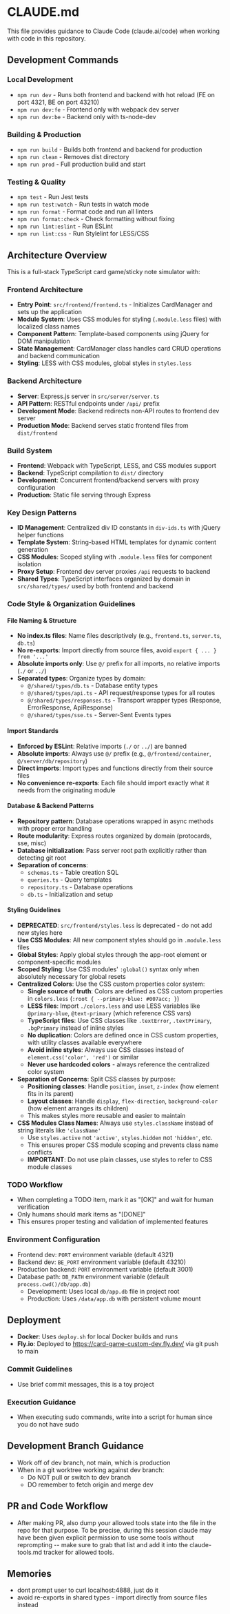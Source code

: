 # CLAUDE.md

This file provides guidance to Claude Code (claude.ai/code) when working with code in this repository.

## Development Commands

### Local Development

- `npm run dev` - Runs both frontend and backend with hot reload (FE on port 4321, BE on port 43210)
- `npm run dev:fe` - Frontend only with webpack dev server
- `npm run dev:be` - Backend only with ts-node-dev

### Building & Production

- `npm run build` - Builds both frontend and backend for production
- `npm run clean` - Removes dist directory
- `npm run prod` - Full production build and start

### Testing & Quality

- `npm test` - Run Jest tests
- `npm run test:watch` - Run tests in watch mode
- `npm run format` - Format code and run all linters
- `npm run format:check` - Check formatting without fixing
- `npm run lint:eslint` - Run ESLint
- `npm run lint:css` - Run Stylelint for LESS/CSS

## Architecture Overview

This is a full-stack TypeScript card game/sticky note simulator with:

### Frontend Architecture

- **Entry Point**: `src/frontend/frontend.ts` - Initializes CardManager and sets up the application
- **Module System**: Uses CSS modules for styling (`.module.less` files) with localized class names
- **Component Pattern**: Template-based components using jQuery for DOM manipulation
- **State Management**: CardManager class handles card CRUD operations and backend communication
- **Styling**: LESS with CSS modules, global styles in `styles.less`

### Backend Architecture

- **Server**: Express.js server in `src/server/server.ts`
- **API Pattern**: RESTful endpoints under `/api/` prefix
- **Development Mode**: Backend redirects non-API routes to frontend dev server
- **Production Mode**: Backend serves static frontend files from `dist/frontend`

### Build System

- **Frontend**: Webpack with TypeScript, LESS, and CSS modules support
- **Backend**: TypeScript compilation to `dist/` directory
- **Development**: Concurrent frontend/backend servers with proxy configuration
- **Production**: Static file serving through Express

### Key Design Patterns

- **ID Management**: Centralized div ID constants in `div-ids.ts` with jQuery helper functions
- **Template System**: String-based HTML templates for dynamic content generation
- **CSS Modules**: Scoped styling with `.module.less` files for component isolation
- **Proxy Setup**: Frontend dev server proxies `/api` requests to backend
- **Shared Types**: TypeScript interfaces organized by domain in `src/shared/types/` used by both frontend and backend

### Code Style & Organization Guidelines

#### File Naming & Structure

- **No index.ts files**: Name files descriptively (e.g., `frontend.ts`, `server.ts`, `db.ts`)
- **No re-exports**: Import directly from source files, avoid `export { ... } from '...'`
- **Absolute imports only**: Use `@/` prefix for all imports, no relative imports (`./` or `../`)
- **Separated types**: Organize types by domain:
  - `@/shared/types/db.ts` - Database entity types
  - `@/shared/types/api.ts` - API request/response types for all routes
  - `@/shared/types/responses.ts` - Transport wrapper types (Response<T>, ErrorResponse, ApiResponse<T>)
  - `@/shared/types/sse.ts` - Server-Sent Events types

#### Import Standards

- **Enforced by ESLint**: Relative imports (`./` or `../`) are banned
- **Absolute imports**: Always use `@/` prefix (e.g., `@/frontend/container`, `@/server/db/repository`)
- **Direct imports**: Import types and functions directly from their source files
- **No convenience re-exports**: Each file should import exactly what it needs from the originating module

#### Database & Backend Patterns

- **Repository pattern**: Database operations wrapped in async methods with proper error handling
- **Route modularity**: Express routes organized by domain (protocards, sse, misc)
- **Database initialization**: Pass server root path explicitly rather than detecting git root
- **Separation of concerns**:
  - `schemas.ts` - Table creation SQL
  - `queries.ts` - Query templates
  - `repository.ts` - Database operations
  - `db.ts` - Initialization and setup

#### Styling Guidelines

- **DEPRECATED**: `src/frontend/styles.less` is deprecated - do not add new styles here
- **Use CSS Modules**: All new component styles should go in `.module.less` files
- **Global Styles**: Apply global styles through the app-root element or component-specific modules
- **Scoped Styling**: Use CSS modules' `:global()` syntax only when absolutely necessary for global resets
- **Centralized Colors**: Use the CSS custom properties color system:
  - **Single source of truth**: Colors are defined as CSS custom properties in `colors.less` (`:root { --primary-blue: #007acc; }`)
  - **LESS files**: Import `./colors.less` and use LESS variables like `@primary-blue`, `@text-primary` (which reference CSS vars)
  - **TypeScript files**: Use CSS classes like `.textError`, `.textPrimary`, `.bgPrimary` instead of inline styles
  - **No duplication**: Colors are defined once in CSS custom properties, with utility classes available everywhere
  - **Avoid inline styles**: Always use CSS classes instead of `element.css('color', 'red')` or similar
  - **Never use hardcoded colors** - always reference the centralized color system
- **Separation of Concerns**: Split CSS classes by purpose:
  - **Positioning classes**: Handle `position`, `inset`, `z-index` (how element fits in its parent)
  - **Layout classes**: Handle `display`, `flex-direction`, `background-color` (how element arranges its children)
  - This makes styles more reusable and easier to maintain
- **CSS Modules Class Names**: Always use `styles.className` instead of string literals like `'className'`
  - Use `styles.active` not `'active'`, `styles.hidden` not `'hidden'`, etc.
  - This ensures proper CSS module scoping and prevents class name conflicts
  - **IMPORTANT**: Do not use plain classes, use styles to refer to CSS module classes

### TODO Workflow

- When completing a TODO item, mark it as "[OK]" and wait for human verification
- Only humans should mark items as "[DONE]"
- This ensures proper testing and validation of implemented features

### Environment Configuration

- Frontend dev: `PORT` environment variable (default 4321)
- Backend dev: `BE_PORT` environment variable (default 43210)
- Production backend: `PORT` environment variable (default 3001)
- Database path: `DB_PATH` environment variable (default `process.cwd()/db/app.db`)
  - Development: Uses local `db/app.db` file in project root
  - Production: Uses `/data/app.db` with persistent volume mount

## Deployment

- **Docker**: Uses `deploy.sh` for local Docker builds and runs
- **Fly.io**: Deployed to https://card-game-custom-dev.fly.dev/ via git push to main

### Commit Guidelines

- Use brief commit messages, this is a toy project

### Execution Guidance

- When executing sudo commands, write into a script for human since you do not have sudo

## Development Branch Guidance

- Work off of dev branch, not main, which is production
- When in a git worktree working against dev branch:
  - Do NOT pull or switch to dev branch
  - DO remember to fetch origin and merge dev

## PR and Code Workflow

- After making PR, also dump your allowed tools state into the file in the repo for that purpose. To be precise, during this session claude may have been given explicit permission to use some tools without reprompting -- make sure to grab that list and add it into the claude-tools.md tracker for allowed tools.

## Memories

- dont prompt user to curl localhost:4888, just do it
- avoid re-exports in shared types - import directly from source files instead
